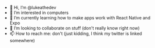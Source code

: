 - 👋 Hi, I’m @lukeathedev
- 👀 I’m interested in computers
- 🌱 I’m currently learning how to make apps work with React Native and Expo
- 💞️ I’m looking to collaborate on stuff (don't really know right now)
- 📫 How to reach me: don't (just kidding, I think my twitter is linked somewhere)

<!---
lukeathedev/lukeathedev is a ✨ special ✨ repository because its `README.md` (this file) appears on your GitHub profile.
You can click the Preview link to take a look at your changes.
--->
